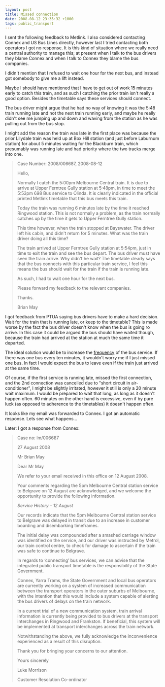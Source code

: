 ```yaml
---
layout: post
title: Missed connection
date: 2008-08-12 23:35:32 +1000
tags: public_transport
---
```


I sent the following feedback to Metlink. I also considered contacting 
Connex and US Bus Lines directly, however last I tried contacting both 
operators I got no response. It is this kind of situation where we 
really need a central authority to manage this; at present when I talk 
to the bus drivers they blame Connex and when I talk to Connex they 
blame the bus companies.

I didn't mention that I refused to wait one hour for the next bus, and 
instead got somebody to give me a lift instead.

Maybe I should have mentioned that I have to get out of work 15 minutes 
early to catch this train, and as such I catching the prior train isn't 
really a good option. Besides the timetable says these services should 
connect.

The bus driver might argue that he had no way of knowing it was the 5:48 
train running late and not the next train running early, and maybe he 
really didn't see me jumping up and down and waving from the station as 
he was pulling out from the bus stop.

I might add the reason the train was late in the first place was because 
the prior Lilydale train was held up at Box Hill station (and just 
before Laburnum station) for about 5 minutes waiting for the Blackburn 
train, which presumably was running late and had priority where the two 
tracks merge into one.

> Case Number: 2008/006687, 2008-08-12
>
> Hello,
>
> Normally I catch the 5:00pm Melbourne Central train. It is due to arrive 
> at Upper Ferntree Gully station at 5:48pm, in time to meet the 5:53pm 
> 698 Bus service to Olinda. It is clearly indicated in the official 
> printed Metlink timetable that this bus meets this train.
>
> Today the train was running 6 minutes late by the time it reached 
> Ringwood station. This is not normally a problem, as the train normally 
> catches up by the time it gets to Upper Ferntree Gully station.
>
> This time however, when the train stopped at Bayswater. The driver left 
> his cabin, and didn't return for 5 minutes. What was the train driver 
> doing all this time?
>
> The train arrived at Upper Ferntree Gully station at 5:54pm, just in 
> time to exit the train and see the bus depart. The bus driver must have 
> seen the train arrive. Why didn't he wait? The timetable clearly says 
> that the bus connects with this particular train service, I feel this 
> means the bus should wait for the train if the train is running late.
>
> As such, I had to wait one hour for the next bus.
>
> Please forward my feedback to the relevant companies.
>
> Thanks.
>
> Brian May

I got feedback from PTUA saying bus drivers have to make a hard decision. Wait
for the train that is running late, or keep to the timetable? This is made
worse by the fact the bus driver doesn't know when the bus is going ro arrive.
In this case it could be argued the bus should have waited though, because the
train had arrived at the station at much the same time it departed.

The ideal solution would be to increase the [frequency](http://wiki.microcomaustralia.com.au/transport/public/frequency/) of the bus service.
If there was one bus every ten minutes, it wouldn't worry me if I just missed
one bus. In fact I would expect the bus to leave even if the train just arrived
at the same time.

Of course, if the first service is running late, missed the first
connection, and the 2nd connection was cancelled due to "short circuit
in air-conditioner", I might be slightly irritated, however it still is
only a 20 minute wait maximum. I would be prepared to wait that long, as
long as it doesn't happen often. 60 minutes on the other hand is
excessive, even if by pure luck (as opposed to adherence to the
timetables) it doesn't happen often.

It looks like my email was forwarded to Connex. I got an automatic
response. Lets see what happens...

Later: I got a response from Connex:

> Case no: lm/006687
>
> 27 August 2008
>
> Mr Brian May
>
> Dear Mr May
>
> We refer to your email received in this office on 12 August 2008.
>
> Your comments regarding the 5pm Melbourne Central station service to 
> Belgrave on 12 August are acknowledged, and we welcome the opportunity 
> to provide the following information.
>
> *_Service History – 12 August_*
>
> Our records indicate that the 5pm Melbourne Central station service to 
> Belgrave was delayed in transit due to an increase in customer boarding 
> and disembarking timeframes.
> 
> The initial delay was compounded after a smashed carriage window was 
> identified on the service, and our driver was instructed by Metrol, our 
> train control centre, to check for damage to ascertain if the train was 
> safe to continue to Belgrave.
>
> In regards to ‘connecting’ bus services, we can advise that the 
> integrated public transport timetable is the responsibility of the State 
> Government.
>
> Connex, Yarra Trams, the State Government and local bus operators are 
> currently working on a system of increased communication between the 
> transport operators in the outer suburbs of Melbourne, with the 
> intention that this would include a system capable of alerting the bus 
> drivers of delays on the train network.
>
> In a current trial of a new communication system, train arrival 
> information is currently being provided to bus drivers at the transport 
> interchanges in Ringwood and Frankston. If beneficial, this system will 
> be implemented at transport interchanges across the train network.
>
> Notwithstanding the above, we fully acknowledge the inconvenience 
> experienced as a result of this disruption.
>
> Thank you for bringing your concerns to our attention.
>
> Yours sincerely
>
> Luke Morrison
>
> Customer Resolution Co-ordinator
